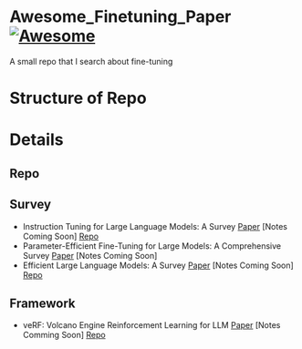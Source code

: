 # Awesome_Finetuning_Paper [![Awesome](https://awesome.re/badge.svg)](https://awesome.re)

A small repo that I search about fine-tuning

# Structure of Repo

# Details

## Repo

## Survey

- Instruction Tuning for Large Language Models: A Survey [Paper](https://arxiv.org/pdf/2308.10792) [Notes Coming Soon] [Repo](https://github.com/xiaoya-li/Instruction-Tuning-Survey)
- Parameter-Efficient Fine-Tuning for Large Models: A Comprehensive Survey [Paper](https://arxiv.org/pdf/2403.14608) [Notes Coming Soon]
- Efficient Large Language Models: A Survey [Paper](https://arxiv.org/pdf/2312.03863) [Notes Coming Soon] [Repo](https://github.com/AIoT-MLSys-Lab/Efficient-LLMs-Survey)

## Framework

- veRF: Volcano Engine Reinforcement Learning for LLM [Paper](https://arxiv.org/pdf/2409.19256v2) [Notes Comming Soon] [Repo](https://github.com/volcengine/verl)
